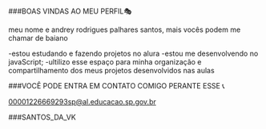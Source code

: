 ###BOAS VINDAS AO MEU PERFIL🎭 

meu nome e andrey rodrigues palhares santos, mais vocês podem me chamar de baiano 

-estou estudando e fazendo projetos no alura 
-estou me desenvolvendo no javaScript;
-ultilizo esse espaço para minha organização e compartilhamento dos meus projetos desenvolvidos nas aulas 

###VOCÊ PODE ENTRA EM CONTATO COMIGO PERANTE ESSE 📞

00001226669293sp@al.educacao.sp.gov.br

###SANTOS_DA_VK

